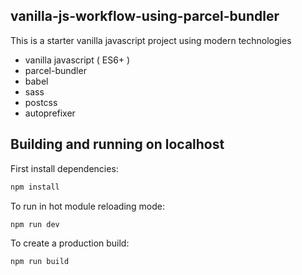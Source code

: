 ## vanilla-js-workflow-using-parcel-bundler

This is a starter vanilla javascript project using modern technologies

- vanilla javascript ( ES6+ )
- parcel-bundler
- babel
- sass
- postcss
- autoprefixer

## Building and running on localhost

First install dependencies:

```sh
npm install
```

To run in hot module reloading mode:

```sh
npm run dev
```

To create a production build:

```sh
npm run build
```

